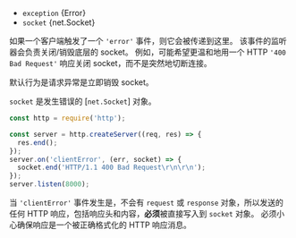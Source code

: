 <!-- YAML
added: v0.1.94
-->

* `exception` {Error}
* `socket` {net.Socket}

如果一个客户端触发了一个 `'error'` 事件，则它会被传递到这里。
该事件的监听器会负责关闭/销毁底层的 socket。
例如，可能希望更温和地用一个 HTTP `'400 Bad Request'` 响应关闭 socket，而不是突然地切断连接。

默认行为是请求异常是立即销毁 socket。

`socket` 是发生错误的 [`net.Socket`] 对象。

```js
const http = require('http');

const server = http.createServer((req, res) => {
  res.end();
});
server.on('clientError', (err, socket) => {
  socket.end('HTTP/1.1 400 Bad Request\r\n\r\n');
});
server.listen(8000);
```

当 `'clientError'` 事件发生是，不会有 `request` 或 `response` 对象，所以发送的任何 HTTP 响应，包括响应头和内容，**必须**被直接写入到 `socket` 对象。
必须小心确保响应是一个被正确格式化的 HTTP 响应消息。

